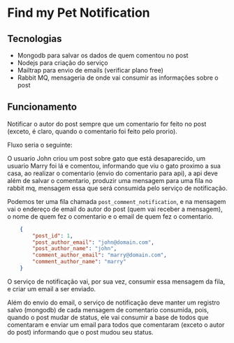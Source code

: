 # Find my Pet Notification

## Tecnologias

* Mongodb para salvar os dados de quem comentou no post
* Nodejs para criação do serviço
* Mailtrap para envio de emails (verificar plano free)
* Rabbit MQ, mensageria de onde vai consumir as informações sobre o post

## Funcionamento

Notificar o autor do post sempre que um comentario for feito no post (exceto, é
claro, quando o comentario foi feito pelo prorio).

Fluxo seria o seguinte:

O usuario John criou um post sobre gato que está desaparecido, um usuario Marry
foi lá e comentou, informando que viu o gato proximo a sua casa, ao realizar o
comentario (envio do comentario para api), a api deve além de salvar o
comentario, produzir uma mensagem para uma fila no rabbit mq, mensagem essa que
será consumida pelo serviço de notificação.

Podemos ter uma fila chamada `post_comment_notification`, e na mensagem vai o endereço
de email do autor do post (quem vai receber a mensagem), o nome de quem fez o
comentario e o email de quem fez o comentario.

```json
    {
        "post_id": 1,
        "post_author_email": "john@domain.com",
        "post_author_name": "john",
        "comment_author_email": "marry@domain.com",
        "comment_author_name": "marry"
    }
```

O serviço de notificação vai, por sua vez, consumir essa mensagem da fila, e
criar um email a ser enviado.

Além do envio do email, o serviço de notificação deve manter um registro
salvo (mongodb) de cada mensagem de comentario consumida, pois, quando o
post mudar de status, ele vai consumir a base de todos que comentaram e enviar
um email para todos que comentaram (exceto o autor do post) informando que o post
mudou seu status.
